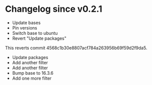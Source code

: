 # Changelog since v0.2.1
- Update bases 
- Pin versions 
- Switch base to ubuntu 
- Revert "Update packages"

This reverts commit 4568c1b30e8807acf784a263956b69f59d2f9da5. 
- Update packages 
- Add another filter 
- Add another filter 
- Bump base to 16.3.6 
- Add one more filter 

